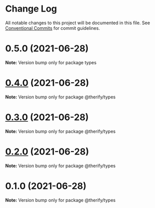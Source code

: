 # Change Log

All notable changes to this project will be documented in this file.
See [Conventional Commits](https://conventionalcommits.org) for commit guidelines.

# 0.5.0 (2021-06-28)

**Note:** Version bump only for package types





# [0.4.0](https://github.com/warren-sadler/therify/compare/@therify/types@0.3.0...@therify/types@0.4.0) (2021-06-28)

**Note:** Version bump only for package @therify/types





# [0.3.0](https://github.com/warren-sadler/therify/compare/@therify/types@0.2.0...@therify/types@0.3.0) (2021-06-28)

**Note:** Version bump only for package @therify/types





# [0.2.0](https://github.com/warren-sadler/therify/compare/@therify/types@0.1.0...@therify/types@0.2.0) (2021-06-28)

**Note:** Version bump only for package @therify/types





# 0.1.0 (2021-06-28)

**Note:** Version bump only for package @therify/types
